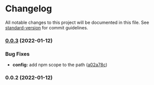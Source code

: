 # Changelog

All notable changes to this project will be documented in this file. See [standard-version](https://github.com/conventional-changelog/standard-version) for commit guidelines.

### [0.0.3](https://github.com/sysdynetechnologies/vue-cli-plugin-vuetify-preset-sysdyne/compare/v0.0.2...v0.0.3) (2022-01-12)


### Bug Fixes

* **config:** add npm scope to the path ([a02a78c](https://github.com/sysdynetechnologies/vue-cli-plugin-vuetify-preset-sysdyne/commit/a02a78c45a625971e3c37af14b16809265ebca25))

### 0.0.2 (2022-01-12)
